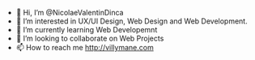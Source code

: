 - 👋 Hi, I’m @NicolaeValentinDinca
- 👀 I’m interested in UX/UI Design, Web Design and Web Development.
- 🌱 I’m currently learning Web Developemnt
- 💞️ I’m looking to collaborate on Web Projects
- 📫 How to reach me http://villymane.com

<!---
NicolaeValentinDinca/NicolaeValentinDinca is a ✨ special ✨ repository because its `README.md` (this file) appears on your GitHub profile.
You can click the Preview link to take a look at your changes.
--->
